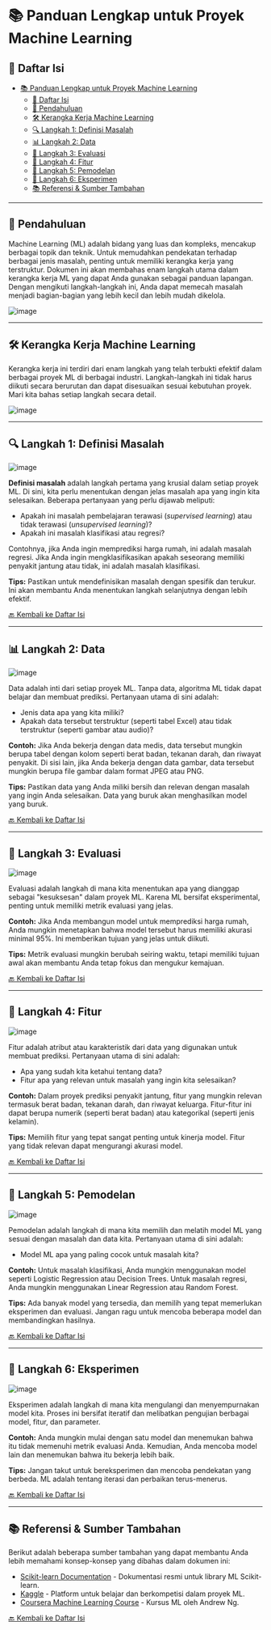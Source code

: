 # 📚 Panduan Lengkap untuk Proyek Machine Learning

## 📑 Daftar Isi
- [📚 Panduan Lengkap untuk Proyek Machine Learning](#-panduan-lengkap-untuk-proyek-machine-learning)
  - [📑 Daftar Isi](#-daftar-isi)
  - [🌟 Pendahuluan](#-pendahuluan)
  - [🛠️ Kerangka Kerja Machine Learning](#️-kerangka-kerja-machine-learning)
  - [🔍 Langkah 1: Definisi Masalah](#-langkah-1-definisi-masalah)
  - [📊 Langkah 2: Data](#-langkah-2-data)
  - [📏 Langkah 3: Evaluasi](#-langkah-3-evaluasi)
  - [🧩 Langkah 4: Fitur](#-langkah-4-fitur)
  - [🤖 Langkah 5: Pemodelan](#-langkah-5-pemodelan)
  - [🧪 Langkah 6: Eksperimen](#-langkah-6-eksperimen)
  - [📚 Referensi \& Sumber Tambahan](#-referensi--sumber-tambahan)

---

## 🌟 Pendahuluan

Machine Learning (ML) adalah bidang yang luas dan kompleks, mencakup berbagai topik dan teknik. Untuk memudahkan pendekatan terhadap berbagai jenis masalah, penting untuk memiliki kerangka kerja yang terstruktur. Dokumen ini akan membahas enam langkah utama dalam kerangka kerja ML yang dapat Anda gunakan sebagai panduan lapangan. Dengan mengikuti langkah-langkah ini, Anda dapat memecah masalah menjadi bagian-bagian yang lebih kecil dan lebih mudah dikelola.

![image](https://github.com/user-attachments/assets/8d98fa2d-9b36-4de1-9f28-08dcca81b596)

---

## 🛠️ Kerangka Kerja Machine Learning

Kerangka kerja ini terdiri dari enam langkah yang telah terbukti efektif dalam berbagai proyek ML di berbagai industri. Langkah-langkah ini tidak harus diikuti secara berurutan dan dapat disesuaikan sesuai kebutuhan proyek. Mari kita bahas setiap langkah secara detail.

![image](https://github.com/user-attachments/assets/38688269-5538-48d7-9bc4-1f801ef8b8a7)


---

## 🔍 Langkah 1: Definisi Masalah

![image](https://github.com/user-attachments/assets/277a9e0c-16ff-4680-a58e-8dab5c733558)

**Definisi masalah** adalah langkah pertama yang krusial dalam setiap proyek ML. Di sini, kita perlu menentukan dengan jelas masalah apa yang ingin kita selesaikan. Beberapa pertanyaan yang perlu dijawab meliputi:

- Apakah ini masalah pembelajaran terawasi (*supervised learning*) atau tidak terawasi (*unsupervised learning*)?
- Apakah ini masalah klasifikasi atau regresi?

Contohnya, jika Anda ingin memprediksi harga rumah, ini adalah masalah regresi. Jika Anda ingin mengklasifikasikan apakah seseorang memiliki penyakit jantung atau tidak, ini adalah masalah klasifikasi.

**Tips:** Pastikan untuk mendefinisikan masalah dengan spesifik dan terukur. Ini akan membantu Anda menentukan langkah selanjutnya dengan lebih efektif.

[🔙 Kembali ke Daftar Isi](#-daftar-isi)

---

## 📊 Langkah 2: Data

![image](https://github.com/user-attachments/assets/d8911cd0-2081-4bb9-9ff4-b7b802461bb7)

Data adalah inti dari setiap proyek ML. Tanpa data, algoritma ML tidak dapat belajar dan membuat prediksi. Pertanyaan utama di sini adalah:

- Jenis data apa yang kita miliki?
- Apakah data tersebut terstruktur (seperti tabel Excel) atau tidak terstruktur (seperti gambar atau audio)?

**Contoh:** Jika Anda bekerja dengan data medis, data tersebut mungkin berupa tabel dengan kolom seperti berat badan, tekanan darah, dan riwayat penyakit. Di sisi lain, jika Anda bekerja dengan data gambar, data tersebut mungkin berupa file gambar dalam format JPEG atau PNG.

**Tips:** Pastikan data yang Anda miliki bersih dan relevan dengan masalah yang ingin Anda selesaikan. Data yang buruk akan menghasilkan model yang buruk.

[🔙 Kembali ke Daftar Isi](#-daftar-isi)

---

## 📏 Langkah 3: Evaluasi

![image](https://github.com/user-attachments/assets/276419cb-659b-40bd-8932-8011f36468bf)

Evaluasi adalah langkah di mana kita menentukan apa yang dianggap sebagai "kesuksesan" dalam proyek ML. Karena ML bersifat eksperimental, penting untuk memiliki metrik evaluasi yang jelas.

**Contoh:** Jika Anda membangun model untuk memprediksi harga rumah, Anda mungkin menetapkan bahwa model tersebut harus memiliki akurasi minimal 95%. Ini memberikan tujuan yang jelas untuk diikuti.

**Tips:** Metrik evaluasi mungkin berubah seiring waktu, tetapi memiliki tujuan awal akan membantu Anda tetap fokus dan mengukur kemajuan.

[🔙 Kembali ke Daftar Isi](#-daftar-isi)

---

## 🧩 Langkah 4: Fitur

![image](https://github.com/user-attachments/assets/98e0df7f-b039-4cd3-9df1-328e762974fe)

Fitur adalah atribut atau karakteristik dari data yang digunakan untuk membuat prediksi. Pertanyaan utama di sini adalah:

- Apa yang sudah kita ketahui tentang data?
- Fitur apa yang relevan untuk masalah yang ingin kita selesaikan?

**Contoh:** Dalam proyek prediksi penyakit jantung, fitur yang mungkin relevan termasuk berat badan, tekanan darah, dan riwayat keluarga. Fitur-fitur ini dapat berupa numerik (seperti berat badan) atau kategorikal (seperti jenis kelamin).

**Tips:** Memilih fitur yang tepat sangat penting untuk kinerja model. Fitur yang tidak relevan dapat mengurangi akurasi model.

[🔙 Kembali ke Daftar Isi](#-daftar-isi)

---

## 🤖 Langkah 5: Pemodelan

![image](https://github.com/user-attachments/assets/46644b37-bce3-41af-abc0-5fb963c7d9d9)

Pemodelan adalah langkah di mana kita memilih dan melatih model ML yang sesuai dengan masalah dan data kita. Pertanyaan utama di sini adalah:

- Model ML apa yang paling cocok untuk masalah kita?

**Contoh:** Untuk masalah klasifikasi, Anda mungkin menggunakan model seperti Logistic Regression atau Decision Trees. Untuk masalah regresi, Anda mungkin menggunakan Linear Regression atau Random Forest.

**Tips:** Ada banyak model yang tersedia, dan memilih yang tepat memerlukan eksperimen dan evaluasi. Jangan ragu untuk mencoba beberapa model dan membandingkan hasilnya.

[🔙 Kembali ke Daftar Isi](#-daftar-isi)

---

## 🧪 Langkah 6: Eksperimen

![image](https://github.com/user-attachments/assets/2d067d42-b2cc-4e75-b77b-fa1e7b37e066)

Eksperimen adalah langkah di mana kita mengulangi dan menyempurnakan model kita. Proses ini bersifat iteratif dan melibatkan pengujian berbagai model, fitur, dan parameter.

**Contoh:** Anda mungkin mulai dengan satu model dan menemukan bahwa itu tidak memenuhi metrik evaluasi Anda. Kemudian, Anda mencoba model lain dan menemukan bahwa itu bekerja lebih baik.

**Tips:** Jangan takut untuk bereksperimen dan mencoba pendekatan yang berbeda. ML adalah tentang iterasi dan perbaikan terus-menerus.

[🔙 Kembali ke Daftar Isi](#-daftar-isi)

---

## 📚 Referensi & Sumber Tambahan

Berikut adalah beberapa sumber tambahan yang dapat membantu Anda lebih memahami konsep-konsep yang dibahas dalam dokumen ini:

- [Scikit-learn Documentation](https://scikit-learn.org/stable/) - Dokumentasi resmi untuk library ML Scikit-learn.
- [Kaggle](https://www.kaggle.com/) - Platform untuk belajar dan berkompetisi dalam proyek ML.
- [Coursera Machine Learning Course](https://www.coursera.org/learn/machine-learning) - Kursus ML oleh Andrew Ng.

[🔙 Kembali ke Daftar Isi](#-daftar-isi)
